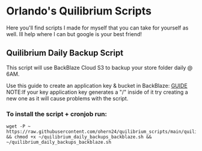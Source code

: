 # Orlando's Quilibrium Scripts
Here you'll find scripts I made for myself that you can take for yourself as well. Ill help where I can but google is your best friend!

## Quilibrium Daily Backup Script
This script will use BackBlaze Cloud S3 to backup your store folder daily @ 6AM.

Use this guide to create an application key & bucket in BackBlaze: [GUIDE](https://scribehow.com/shared/Create_Backblaze_Application_Key_and_Bucket_for_Quilibrium_Backup_Script__cXYURObtTnqNT_zOZWEAZA)
NOTE:If your key application key generates a "/" inside of it try creating a new one as it will cause problems with the script.

### To install the script + cronjob run:
```
wget -P ~ https://raw.githubusercontent.com/ohern24/quilibrium_scripts/main/quilibrium_daily_backups_backblaze.sh && chmod +x ~/quilibrium_daily_backups_backblaze.sh && ~/quilibrium_daily_backups_backblaze.sh
```

